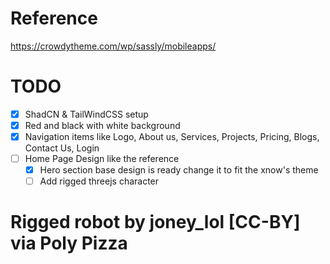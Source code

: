# Reference

https://crowdytheme.com/wp/sassly/mobileapps/

# TODO

-   [x] ShadCN & TailWindCSS setup
-   [x] Red and black with white background
-   [x] Navigation items like
        Logo, About us, Services, Projects, Pricing, Blogs, Contact Us, Login
-   [ ] Home Page Design like the reference
    -   [x] Hero section base design is ready change it to fit the xnow's theme
    -   [ ] Add rigged threejs character

# Rigged robot by joney_lol [CC-BY] via Poly Pizza
